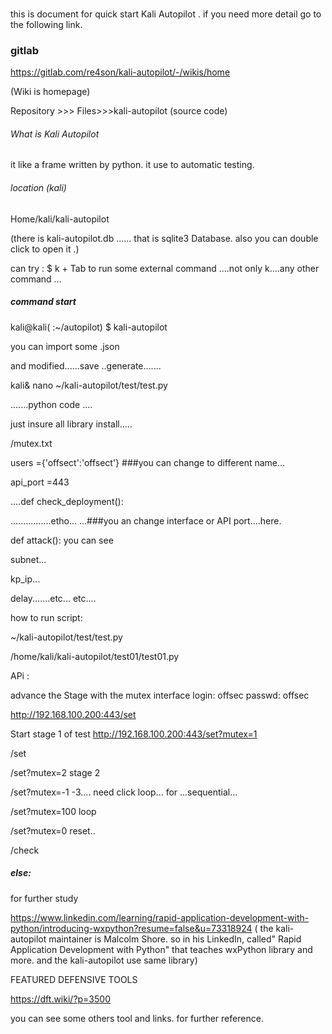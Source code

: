### 

this is document for quick start Kali Autopilot . if you need more detail go to the following link.

### gitlab

https://gitlab.com/re4son/kali-autopilot/-/wikis/home

(Wiki is homepage)

Repository  >>> Files>>>kali-autopilot  (source code)



###### What is Kali Autopilot

it like a frame written by python. it use to automatic testing.



###### location (kali)
Home/kali/kali-autopilot

(there is kali-autopilot.db ...... that is sqlite3  Database. also you can double click to open it .)

can try : 
$ k  +  Tab 
to run some external command ....not only k....any other command ...



##### command start 

kali@kali( :~/autopilot) $ kali-autopilot

you can import some .json

and modified......save ..generate.......

kali& nano ~/kali-autopilot/test/test.py    

.......python code ....

just insure all library install.....

/mutex.txt

users ={'offsect':'offsect'}    ###you can change to different name...

api_port =443

....def check_deployment():

................etho... ...###you an change interface  or API port....here.

def attack():     you can see 

subnet...

kp_ip...

delay.......etc... etc....



how to run script:

~/kali-autopilot/test/test.py

/home/kali/kali-autopilot/test01/test01.py

APi :

advance the Stage with the mutex interface
login: offsec
passwd: offsec

http://192.168.100.200:443/set

Start stage 1 of test
http://192.168.100.200:443/set?mutex=1



/set

/set?mutex=2   stage 2

/set?mutex=-1   -3....   need click loop...  for ...sequential...

/set?mutex=100   loop

/set?mutex=0   reset..

/check 













##### else:

for further study 

https://www.linkedin.com/learning/rapid-application-development-with-python/introducing-wxpython?resume=false&u=73318924     (  the kali-autopilot maintainer is Malcolm Shore. so in his LinkedIn, called" Rapid Application Development with Python"  that teaches wxPython library and more.  and the kali-autopilot use same library)  





FEATURED DEFENSIVE TOOLS

https://dft.wiki/?p=3500

you can see some others tool and links. for further reference. 
